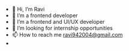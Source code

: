 - 👋 Hi, I’m Ravi 
- 👀 I’m a frontend developer 
- 🌱 I’m a  frontend and UI/UX developer
- 💞️ I’m looking for internship opportunities
- 📫 How to reach me ravi942004@gmail.com
- 

<!---
RaviPatel94/RaviPatel94 is a ✨ special ✨ repository because its `README.md` (this file) appears on your GitHub profile.
You can click the Preview link to take a look at your changes.
--->
